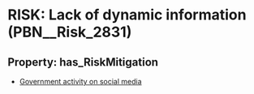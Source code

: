 # RISK: __Lack of dynamic information__ (PBN__Risk_2831)

## Property: has_RiskMitigation

* [Government activity on social media](PBN__Mitigation_960)

